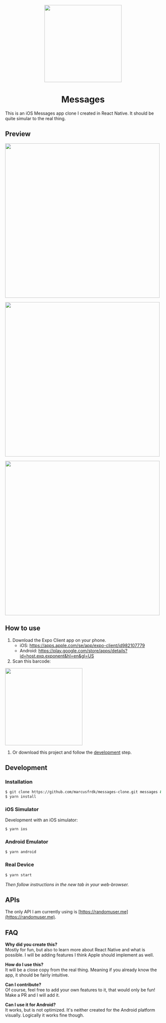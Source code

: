 <p align="center"><img src="https://upload.wikimedia.org/wikipedia/commons/thumb/5/51/IMessage_logo.svg/1024px-IMessage_logo.svg.png" height="250" width="250"/></p>

<h1 align="center">Messages</h1>
This is an iOS Messages app clone I created in React Native. It should be quite simular to the real thing.

<h2 align="left">Preview</h2>
<p align="left"><img src="https://i.imgur.com/Mvx5ORp.png" height="500"/></p>
<p align="left"><img src="https://i.imgur.com/E9YoHAK.png" height="500"/></p>
<p align="left"><img src="https://i.imgur.com/r6iagb3.png" height="500"/></p>

## How to use
1. Download the Expo Client app on your phone.
   - iOS: https://apps.apple.com/se/app/expo-client/id982107779
   - Android: https://play.google.com/store/apps/details?id=host.exp.exponent&hl=en&gl=US
2. Scan this barcode:
<img src="https://i.imgur.com/r0hPpJ9.png" height="250" width="250"/>

1. Or download this project and follow the [development](#installation) step.

## Development

### Installation
```bash
$ git clone https://github.com/marcusfrdk/messages-clone.git messages && cd messages
$ yarn install
```
### iOS Simulator
Development with an iOS simulator:
```bash
$ yarn ios
```

### Android Emulator
```bash
$ yarn android
```

### Real Device
```bash
$ yarn start
```
*Then follow instructions in the new tab in your web-browser.*

## APIs
The only API I am currently using is [https://randomuser.me](https://randomuser.me).

## FAQ
**Why did you create this?**<br/>
Mostly for fun, but also to learn more about React Native and what is possible. I will be adding features I think Apple should implement as well.

**How do I use this?**<br/>
It will be a close copy from the real thing. Meaning if you already know the app, it should be fairly intuitive.

**Can I contribute?**<br/>
Of course, feel free to add your own features to it, that would only be fun! Make a PR and I will add it.

**Can I use it for Android?**<br/>
It works, but is not optimized. It's neither created for the Android platform visually. Logically it works fine though.